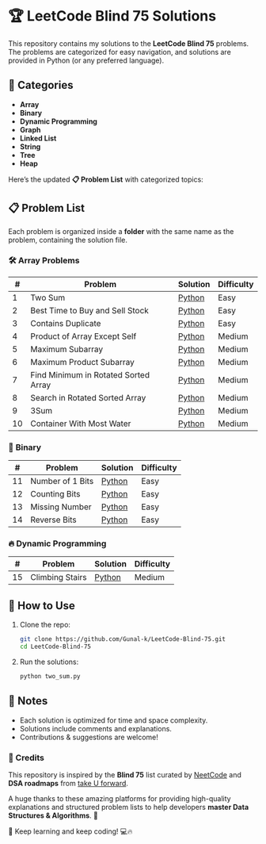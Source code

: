 # 🏆 LeetCode Blind 75 Solutions  

This repository contains my solutions to the **LeetCode Blind 75** problems. The problems are categorized for easy navigation, and solutions are provided in Python (or any preferred language).  

## 📌 Categories  

- **Array**  
- **Binary**  
- **Dynamic Programming**  
- **Graph**  
- **Linked List**  
- **String**  
- **Tree**  
- **Heap**  

Here’s the updated **📋 Problem List** with categorized topics:  

## 📋 Problem List  

Each problem is organized inside a **folder** with the same name as the problem, containing the solution file.  

### 🛠 **Array Problems**  
| #  | Problem                          | Solution                                                               | Difficulty |
|----|----------------------------------|-------------------------------------------------------------------------|------------|
| 1  | Two Sum                          | [Python](1-%20Two%20Sum/1-TwoSum.py)                                       | Easy       |
| 2  | Best Time to Buy and Sell Stock  | [Python](2-%20Best%20Time%20Buy%20and%20Sell%20Stock/2-%20Best%20Time%20Buy%20and%20Sell%20Stock.py)  | Easy       |
| 3  | Contains Duplicate               | [Python](3-%20Contains%20Duplicates/3-ContainsDuplicates.py)                  | Easy       |
| 4  | Product of Array Except Self     | [Python](4-%20Product%20of%20Array%20Except%20Self/4-productofArrayExceptSelf.py)    | Medium     |
| 5  | Maximum Subarray                 | [Python](5-%20Maximum%20Subarray/5-maximumSubarray.py)                      | Medium     |
| 6  | Maximum Product Subarray         | [Python](6-%20Maximum%20Product%20Subarray/6-MaximumProductSubarray.py)        | Medium     |
| 7  | Find Minimum in Rotated Sorted Array | [Python](7-%20Find%20the%20Minimum%20Rotated%20Sorted%20Array/7-MinimumRotatedSortedArray.py) | Medium |
| 8  | Search in Rotated Sorted Array   | [Python](8-%20Search%20in%20Rotated%20Sort%20Array/8-SearchinRotatedSortArray.py) | Medium     |
| 9  | 3Sum                              | [Python](9-%203Sum/9-3Sum.py)                                    | Medium     |
| 10 | Container With Most Water        | [Python](10-%20Container%20with%20Most%20Water/10-ContainerwithMostWater.py)      | Medium     |

### 🔢 **Binary**  
| #  | Problem                          | Solution                                                               | Difficulty |
|----|----------------------------------|-------------------------------------------------------------------------|------------|
| 11 | Number of 1 Bits                 | [Python](11-%20Number%20of%201%20Bits/11-Numberof1Bits.py)                        | Easy       |                                                       
| 12 | Counting Bits                 | [Python](12-%20Counting%20Bits/12-CountingBits.py)                        | Easy       |
| 13 | Missing Number                 | [Python](13-%20Missing%20Number/13-MissingNumber.py)                        | Easy       |
| 14 | Reverse Bits                 | [Python](14-%20Reverse%20Bits/14-ReverseBits.py)                        | Easy       |

### 🔥 **Dynamic Programming**
| #  | Problem                          | Solution                                                               | Difficulty |
|----|----------------------------------|-------------------------------------------------------------------------|------------|
| 15|Climbing Stairs|[Python](https://github.com/Gunal-k/Leetcode-Blind-75/blob/main/15-%20Climbing%20Stars/15-ClimbingStairs.py)|Medium|
## 🚀 How to Use  

1. Clone the repo:  
   ```sh
   git clone https://github.com/Gunal-k/LeetCode-Blind-75.git
   cd LeetCode-Blind-75
   ```
2. Run the solutions:  
   ```sh
   python two_sum.py
   ```

## 📝 Notes  

- Each solution is optimized for time and space complexity.
- Solutions include comments and explanations.
- Contributions & suggestions are welcome!

### **📌 Credits**  

This repository is inspired by the **Blind 75** list curated by [NeetCode](https://neetcode.io/) and **DSA roadmaps** from [take U forward](https://takeuforward.org/).  

A huge thanks to these amazing platforms for providing high-quality explanations and structured problem lists to help developers **master Data Structures & Algorithms**. 🙌  

🚀 Keep learning and keep coding! 💻🔥  
